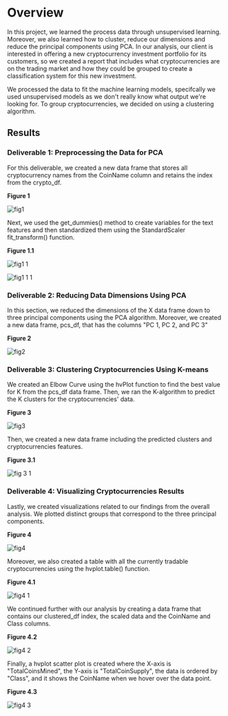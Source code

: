 # Overview

In this project, we learned the process data through unsupervised learning. Moreover, we also learned how to cluster, reduce our dimensions and reduce the principal components using PCA. In our analysis, our client is interested in offering a new cryptocurrency investment portfolio for its customers, so we created a report that includes what cryptocurrencies are on the trading market and how they could be grouped to create a classification system for this new investment. 

We processed the data to fit the machine learning models, specifcally we used unsupervised models as we don't really know what output we're looking for. To group cryptocurrencies, we decided on using a clustering algorithm. 

## Results 

### Deliverable 1: Preprocessing the Data for PCA

For this deliverable, we created a new data frame that stores all cryptocurrency names from the CoinName column and retains the index from the crypto_df. 

**Figure 1** 

![fig1](https://user-images.githubusercontent.com/106577074/196821932-0e6eae91-b73f-4e46-b2a9-523b6574d35a.png)

Next, we used the get_dummies() method to create variables for the text features and then standardized them using the StandardScaler fit_transform() function.

**Figure 1.1**

![fig1 1](https://user-images.githubusercontent.com/106577074/196822006-cc1bb5f5-54bd-44d2-9a31-1faae50e1b29.png)

![fig1 1 1](https://user-images.githubusercontent.com/106577074/196822016-dd1f78fb-282f-4b3d-9225-bacc19ece87b.png)

### Deliverable 2: Reducing Data Dimensions Using PCA

In this section, we reduced the dimensions of the X data frame down to three principal components using the PCA algorithm. Moreover, we created a new data frame, pcs_df, that has the columns "PC 1, PC 2, and PC 3"

**Figure 2**

![fig2](https://user-images.githubusercontent.com/106577074/196822053-72bca2a1-2b6d-4a88-bd85-be5278f2aa97.png)

### Deliverable 3: Clustering Cryptocurrencies Using K-means

We created an Elbow Curve using the hvPlot function to find the best value for K from the pcs_df data frame. Then, we ran the K-algorithm to predict the K clusters for the cryptocurrencies' data. 

**Figure 3**

![fig3](https://user-images.githubusercontent.com/106577074/196822081-d37476f2-8dab-41e5-b6b5-54fd47bd3b00.png)

Then, we created a new data frame including the predicted clusters and cryptocurrencies features. 

**Figure 3.1**

![fig 3 1](https://user-images.githubusercontent.com/106577074/196822096-27d1c39f-ad92-4015-b08c-e07c4d6938f8.png)

### Deliverable 4: Visualizing Cryptocurrencies Results

Lastly, we created visualizations related to our findings from the overall analysis. We plotted distinct groups that correspond to the three principal components. 

**Figure 4**

![fig4](https://user-images.githubusercontent.com/106577074/196822116-95d1cdc6-54f2-4975-b1a1-829e6ddf02c0.png)

Moreover, we also created a table with all the currently tradable cryptocurrencies using the hvplot.table() function. 

**Figure 4.1**

![fig4 1](https://user-images.githubusercontent.com/106577074/196822132-4c802f93-1d99-42da-abaa-3577083e655a.png)

We continued further with our analysis by creating a data frame that contains our clustered_df index, the scaled data and the CoinName and Class columns. 

**Figure 4.2**

![fig4 2](https://user-images.githubusercontent.com/106577074/196822178-03295d8a-4b01-4336-b7b6-d5a2682b991c.png)

Finally, a hvplot scatter plot is created where the X-axis is "TotalCoinsMined", the Y-axis is "TotalCoinSupply", the data is ordered by "Class", and it shows the CoinName when we hover over the data point.

**Figure 4.3**

![fig4 3](https://user-images.githubusercontent.com/106577074/196822193-5ef79759-cba9-4553-8237-7e5f816227ee.png)
